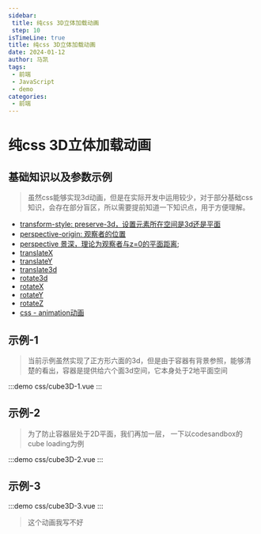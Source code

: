 ```yaml
---
sidebar:
 title: 纯css 3D立体加载动画
 step: 10
isTimeLine: true
title: 纯css 3D立体加载动画
date: 2024-01-12
author: 马凯
tags:
 - 前端
 - JavaScript
 - demo
categories:
 - 前端
---
```


# 纯css 3D立体加载动画

## 基础知识以及参数示例
> 虽然css能够实现3d动画，但是在实际开发中运用较少，对于部分基础css知识，会存在部分盲区，所以需要提前知道一下知识点，用于方便理解。

- [transform-style: preserve-3d，设置元素所在空间是3d还是平面](https://developer.mozilla.org/zh-CN/docs/Web/CSS/transform-style)
- [perspective-origin: 观察者的位置](https://developer.mozilla.org/zh-CN/docs/Web/CSS/perspective-origin)
- [perspective 景深，理论为观察者与z=0的平面距离](https://developer.mozilla.org/zh-CN/docs/Web/CSS/perspective);
- [translateX](https://developer.mozilla.org/zh-CN/docs/Web/CSS/transform-function/translateX)
- [translateY](https://developer.mozilla.org/zh-CN/docs/Web/CSS/transform-function/translateY)
- [translate3d](https://developer.mozilla.org/zh-CN/docs/Web/CSS/transform-function/translate3d)
- [rotate3d](https://developer.mozilla.org/zh-CN/docs/Web/CSS/transform-function/rotate3d)
- [rotateX](https://developer.mozilla.org/zh-CN/docs/Web/CSS/transform-function/rotateX)
- [rotateY](https://developer.mozilla.org/zh-CN/docs/Web/CSS/transform-function/rotateY)
- [rotateZ](https://developer.mozilla.org/zh-CN/docs/Web/CSS/transform-function/rotateZ)
- [css - animation动画](https://developer.mozilla.org/zh-CN/docs/Web/CSS/CSS_animations/Using_CSS_animations)


## 示例-1

> 当前示例虽然实现了正方形六面的3d，但是由于容器有背景参照，能够清楚的看出，容器是提供给六个面3d空间，它本身处于2地平面空间

:::demo
  css/cube3D-1.vue
:::

## 示例-2

> 为了防止容器层处于2D平面，我们再加一层， 一下以codesandbox的cube loading为例

:::demo
  css/cube3D-2.vue
:::


## 示例-3
:::demo
  css/cube3D-3.vue
:::

> 这个动画我写不好
